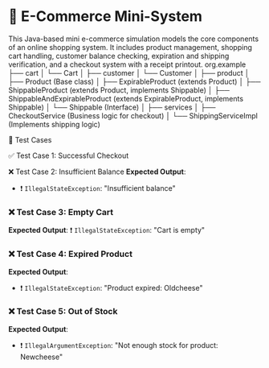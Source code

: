 # 🛒 E-Commerce Mini-System

This Java-based mini e-commerce simulation models the core components of an online shopping system. It includes product management, shopping cart handling, customer balance checking, expiration and shipping verification, and a checkout system with a receipt printout.
org.example
├── cart
│   └── Cart
│
├── customer
│   └── Customer
│
├── product
│   ├── Product                         (Base class)
│   ├── ExpirableProduct                (extends Product)
│   ├── ShippableProduct                (extends Product, implements Shippable)
│   ├── ShippableAndExpirableProduct   (extends ExpirableProduct, implements Shippable)
│   └── Shippable                      (Interface)
│
├── services
│   ├── CheckoutService                 (Business logic for checkout)
│   └── ShippingServiceImpl            (Implements shipping logic)





 🧪 Test Cases

 ✅ Test Case 1: Successful Checkout

 ❌ Test Case 2: Insufficient Balance
**Expected Output**:
* ❗ `IllegalStateException`: "Insufficient balance"



### ❌ Test Case 3: Empty Cart
**Expected Output**:
 ❗ `IllegalStateException`: "Cart is empty"


### ❌ Test Case 4: Expired Product
**Expected Output**:
* ❗ `IllegalStateException`: "Product expired: Oldcheese"

### ❌ Test Case 5: Out of Stock
**Expected Output**:
* ❗ `IllegalArgumentException`: "Not enough stock for product: Newcheese"
